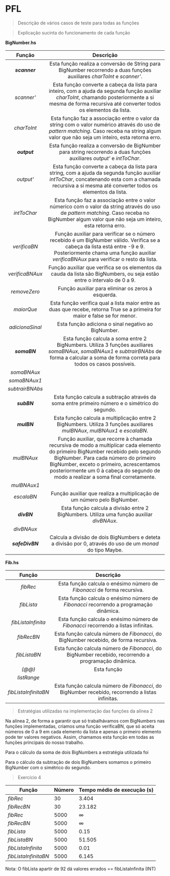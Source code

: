 # PFL
>Descrição de vários casos de teste para todas as funções

>Explicação sucinta do funcionamento de cada função

**BigNumber.hs**

|Função| Descrição|
|:------:| :---------:|
|***scanner***|Esta função realiza a conversão  de String para BigNumber recorrendo a duas funções auxiliares *charToInt* e *scanner'*.|
|*scanner'*| Esta função converte a cabeça da lista para inteiro, com a ajuda da segunda função auxiliar *charToInt*, chamando posteriormente a si mesma de forma recursiva até converter todos os elementos da lista.|
|*charToInt*|Esta função faz a associação entre o valor da string com o valor numérico através do uso de *pattern matching*. Caso receba na string algum valor que não seja um inteiro, esta retorna erro.|
|***output***| Esta função realiza a conversão de BigNumber para string recorrendo a duas funções auxiliares *output'* e *intToChar*.|
|*output'*|Esta função converte a cabeça da lista para string, com a ajuda da segunda função auxiliar *intToChar*, concatenando esta com a chamada recursiva a si mesma até converter todos os elementos da lista.|
|*intToChar*|Esta função faz a associação entre o valor númerico com o valor da string através do uso de *pattern matching*. Caso receba no BigNumber algum valor que não seja um inteiro, esta retorna erro.|
|*verificaBN*| Função auxiliar para verificar se o número recebido é um BigNumber válido. Verifica se a cabeça da lista está entre -9 e 9. Posteriormente chama uma função auxiliar *verificaBNAux* para verificar o resto da lista.|
|*verificaBNAux*| Função auxiliar que verifica se os elementos da cauda da lista são BigNumbers, ou seja estão entre o intervalo de 0 a 9.|
|*removeZero*| Função auxiliar para eliminar os zeros à esquerda.|
|*maiorQue*| Esta função verifica qual a lista maior entre as duas que recebe, retorna True se a primeira for maior e false se for menor.|
|*adicionaSinal*|Esta função adiciona o sinal negativo ao BigNumber.|
|***somaBN***|Esta função calcula a soma entre 2 BigNumbers. Utiliza 3 funções auxiliares *somaBNAux*, *somaBNAux1* e *subtrairBNAbs* de forma a calcular a soma de forma correta para todos os casos possíveis.|
|*somaBNAux*||
|*somaBNAux1*||
|*subtrairBNAbs*||
|***subBN***|Esta função calcula a subtração através da soma entre primeiro número e o simétrico do segundo.|
|***mulBN***|Esta função calcula a multiplicação entre 2 BigNumbers. Utiliza 3 funções auxiliares *mulBNAux*, *mulBNAux1* e *escalaBN*.|
|*mulBNAux*|Função auxiliar, que recorre à chamada recursiva de modo a multiplicar cada elemento do primeiro BigNumber recebido pelo segundo BigNumber. Para cada número do primeiro BigNumber, exceto o primeiro, acrescentamos posteriormente um 0 à cabeça do segundo de modo a realizar a soma final corretamente.|
|*mulBNAux1*||
|*escalaBN*|Função auxiliar que realiza a multiplicação de um número pelo BigNumber.|
|***divBN***|Esta função calcula a divisão entre 2 BigNumbers. Utiliza uma função auxiliar *divBNAux*.|
|*divBNAux*||
|***safeDivBN***|Calcula a divisão de dois BigNumbers e deteta a divisão por 0, através do uso de um *monad* do tipo Maybe.|

**Fib.hs**

|Função| Descrição|
|:------:| :---------:|
|*fibRec*|Esta função calcula o enésimo número de *Fibonacci* de forma recursiva.|
|*fibLista*|Esta função calcula o enésimo número de *Fibonacci* recorrendo a programação dinâmica.|
|*fibListaInfinita*|Esta função calcula o enésimo número de *Fibonacci* recorrendo a listas infinitas.|
|*fibRecBN*|Esta função calcula número de *Fibonacci*, do BigNumber recebido, de forma recursiva.|
|*fibListaBN*|Esta função calcula número de *Fibonacci*, do BigNumber recebido, recorrendo a programação dinâmica.|
|*(@@)*|Esta função |
|*listRange*|||
|*fibListaInfinitaBN*|Esta função calcula número de *Fibonacci*, do BigNumber recebido, recorrendo a listas infinitas.|




> Estratégias utilizadas na implementação das funções da alínea 2


  <p>Na alínea 2, de forma a garantir que só trabalhávamos com BigNumbers nas funções implementadas, criamos uma função verificaBN, que só aceita números de 0 a 9 em cada elemento da lista e apenas o primeiro elemento pode ter valores negativos. Assim, chamamos esta função em todas as funções principais do nosso trabalho.</p>
  <p> Para o cálculo da soma de dois BigNumbers a estratégia utilizada foi </p>
  <p> Para o cálculo da subtração de dois BigNumbers somamos o primeiro BigNumber com o simétrico do segundo. </p>


>Exercício 4

| Função | Número | Tempo médio de execução (s)|
|--------|--------|-------------|
|*fibRec*  | 30     |3.404|
|*fibRecBN* |30 |23.182|
|*fibRec* | 5000|∞|
|*fibRecBN*| 5000| ∞|
|*fibLista* | 5000 | 0.15 |
|*fibListaBN*| 5000 | 51.505|
|*fibListaInfinita*| 5000 |0.01|
|*fibListaInfinitaBN*|5000|6.145|

Nota: O fibLista apartir de 92 dá valores errados == fibListaInfinita (INT)
